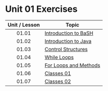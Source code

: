 # Unit 01 Exercises

|Unit / Lesson|Topic|
|:-:|---|
|01.01|[Introduction to BaSH](https://github.com/joinpursuit/AC-Android/blob/master/cohort_5.4/unit_01/exercises/exercises_01_01_intro_to_bash.md)|
|01.02|[Introduction to Java](https://github.com/joinpursuit/Pursuit-Core-Android/blob/master/cohort_5.4/unit_01/exercises/exercises_01_02_intro_to_java.md)|
|01.03|[Control Structures](https://github.com/joinpursuit/Pursuit-Core-Android/blob/master/cohort_5.4/unit_01/exercises/exercises_01_03_control_structures.md)|
|01.04|[While Loops](https://github.com/joinpursuit/Pursuit-Core-Android/blob/master/cohort_5.4/unit_01/exercises/exercises_01_04_while_loops.md)|
|01.05|[For Loops and Methods](https://github.com/joinpursuit/Pursuit-Core-Android/blob/master/cohort_5.4/unit_01/exercises/exercises_01_05_for_loops_and_methods.md)|
|01.06|[Classes 01](https://github.com/joinpursuit/Pursuit-Core-Android/blob/master/cohort_5.4/unit_01/exercises/exercises_01_06_classes_01.md)|
|01.07|[Classes 02](https://github.com/joinpursuit/Pursuit-Core-Android/blob/master/cohort_5.4/unit_01/exercises/exercises_01_07_classes_02.md)|

